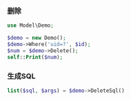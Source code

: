 ### 删除
```php
use Model\Demo;

$demo = new Demo();
$demo->Where('uid=?', $id);
$num = $demo->Delete();
self::Print($num);
```

### 生成SQL
```php
list($sql, $args) = $demo->DeleteSql()
```
